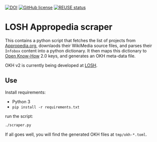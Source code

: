 <!--
SPDX-FileCopyrightText: 2021 Robin Vobruba <hoijui.quaero@gmail.com>

SPDX-License-Identifier: CC0-1.0
-->

[![DOI](
    https://zenodo.org/badge/360458831.svg)](
    https://zenodo.org/badge/latestdoi/360458831)
[![GitHub license](
    https://img.shields.io/github/license/OPEN-NEXT/LOSH-Appropedia-Scraper.svg?style=flat)](
    ./LICENSE)
[![REUSE status](
    https://api.reuse.software/badge/github.com/OPEN-NEXT/LOSH-Appropedia-Scraper)](
    https://api.reuse.software/info/github.com/OPEN-NEXT/LOSH-Appropedia-Scraper)

# LOSH Appropedia scraper

This contains a python script that fetches the list of projects
from [Appropedia.org](https://www.appropedia.org/),
downlaods their WikiMedia source files,
and parses their `Infobox` content into a python dictionary.
It then maps this dictionary to [Open Know-How](https://openknowhow.org/) 2.0 keys,
and generates an OKH meta-data file.

OKH v2 is currently being developed at [LOSH](https://github.com/OPEN-NEXT/LOSH/).

## Use

Install requirements:

* Python 3
* `pip install -r requirements.txt`

run the script:

```bash
./scraper.py
```

If all goes well, you will find the generated OKH files at
`tmp/okh-*.toml`.
